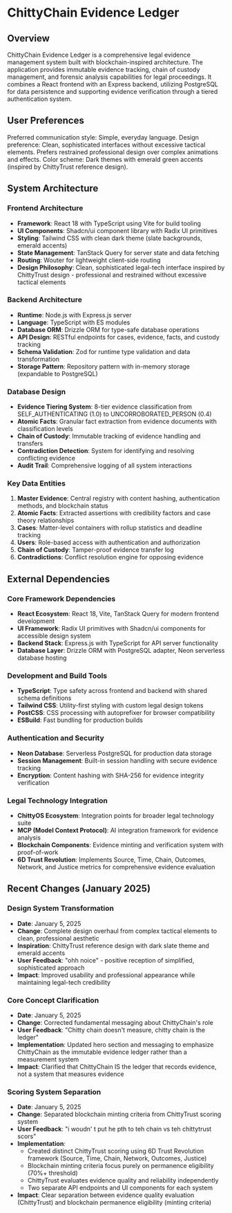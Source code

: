 # ChittyChain Evidence Ledger

## Overview

ChittyChain Evidence Ledger is a comprehensive legal evidence management system built with blockchain-inspired architecture. The application provides immutable evidence tracking, chain of custody management, and forensic analysis capabilities for legal proceedings. It combines a React frontend with an Express backend, utilizing PostgreSQL for data persistence and supporting evidence verification through a tiered authentication system.

## User Preferences

Preferred communication style: Simple, everyday language.
Design preference: Clean, sophisticated interfaces without excessive tactical elements. Prefers restrained professional design over complex animations and effects.
Color scheme: Dark themes with emerald green accents (inspired by ChittyTrust reference design).

## System Architecture

### Frontend Architecture
- **Framework**: React 18 with TypeScript using Vite for build tooling
- **UI Components**: Shadcn/ui component library with Radix UI primitives
- **Styling**: Tailwind CSS with clean dark theme (slate backgrounds, emerald accents)
- **State Management**: TanStack Query for server state and data fetching
- **Routing**: Wouter for lightweight client-side routing
- **Design Philosophy**: Clean, sophisticated legal-tech interface inspired by ChittyTrust design - professional and restrained without excessive tactical elements

### Backend Architecture
- **Runtime**: Node.js with Express.js server
- **Language**: TypeScript with ES modules
- **Database ORM**: Drizzle ORM for type-safe database operations
- **API Design**: RESTful endpoints for cases, evidence, facts, and custody tracking
- **Schema Validation**: Zod for runtime type validation and data transformation
- **Storage Pattern**: Repository pattern with in-memory storage (expandable to PostgreSQL)

### Database Design
- **Evidence Tiering System**: 8-tier evidence classification from SELF_AUTHENTICATING (1.0) to UNCORROBORATED_PERSON (0.4)
- **Atomic Facts**: Granular fact extraction from evidence documents with classification levels
- **Chain of Custody**: Immutable tracking of evidence handling and transfers
- **Contradiction Detection**: System for identifying and resolving conflicting evidence
- **Audit Trail**: Comprehensive logging of all system interactions

### Key Data Entities
1. **Master Evidence**: Central registry with content hashing, authentication methods, and blockchain status
2. **Atomic Facts**: Extracted assertions with credibility factors and case theory relationships  
3. **Cases**: Matter-level containers with rollup statistics and deadline tracking
4. **Users**: Role-based access with authentication and authorization
5. **Chain of Custody**: Tamper-proof evidence transfer log
6. **Contradictions**: Conflict resolution engine for opposing evidence

## External Dependencies

### Core Framework Dependencies
- **React Ecosystem**: React 18, Vite, TanStack Query for modern frontend development
- **UI Framework**: Radix UI primitives with Shadcn/ui components for accessible design system
- **Backend Stack**: Express.js with TypeScript for API server functionality
- **Database Layer**: Drizzle ORM with PostgreSQL adapter, Neon serverless database hosting

### Development and Build Tools
- **TypeScript**: Type safety across frontend and backend with shared schema definitions
- **Tailwind CSS**: Utility-first styling with custom legal design tokens
- **PostCSS**: CSS processing with autoprefixer for browser compatibility
- **ESBuild**: Fast bundling for production builds

### Authentication and Security
- **Neon Database**: Serverless PostgreSQL for production data storage
- **Session Management**: Built-in session handling with secure evidence tracking
- **Encryption**: Content hashing with SHA-256 for evidence integrity verification

### Legal Technology Integration
- **ChittyOS Ecosystem**: Integration points for broader legal technology suite
- **MCP (Model Context Protocol)**: AI integration framework for evidence analysis
- **Blockchain Components**: Evidence minting and verification system with proof-of-work
- **6D Trust Revolution**: Implements Source, Time, Chain, Outcomes, Network, and Justice metrics for comprehensive evidence evaluation

## Recent Changes (January 2025)

### Design System Transformation
- **Date**: January 5, 2025
- **Change**: Complete design overhaul from complex tactical elements to clean, professional aesthetic
- **Inspiration**: ChittyTrust reference design with dark slate theme and emerald accents
- **User Feedback**: "ohh noice" - positive reception of simplified, sophisticated approach
- **Impact**: Improved usability and professional appearance while maintaining legal-tech credibility

### Core Concept Clarification
- **Date**: January 5, 2025
- **Change**: Corrected fundamental messaging about ChittyChain's role
- **User Feedback**: "Chitty chain doesn't measure, chitty chain is the ledger"
- **Implementation**: Updated hero section and messaging to emphasize ChittyChain as the immutable evidence ledger rather than a measurement system
- **Impact**: Clarified that ChittyChain IS the ledger that records evidence, not a system that measures evidence

### Scoring System Separation
- **Date**: January 5, 2025
- **Change**: Separated blockchain minting criteria from ChittyTrust scoring system
- **User Feedback**: "i woudn' t put he pth to teh chain vs teh chittytrust scors"
- **Implementation**: 
  - Created distinct ChittyTrust scoring using 6D Trust Revolution framework (Source, Time, Chain, Network, Outcomes, Justice)
  - Blockchain minting criteria focus purely on permanence eligibility (70%+ threshold)
  - ChittyTrust evaluates evidence quality and reliability independently
  - Two separate API endpoints and UI components for each system
- **Impact**: Clear separation between evidence quality evaluation (ChittyTrust) and blockchain permanence eligibility (minting criteria)